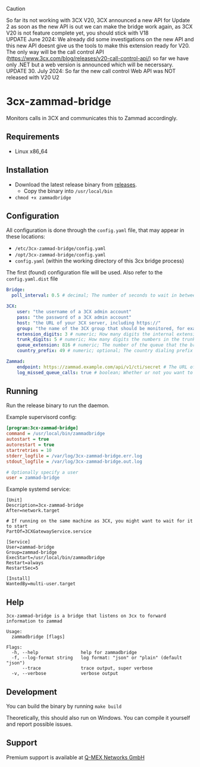 > [!CAUTION]
> So far its not working with 3CX V20, 3CX announced a new API for Update 2 as soon as the new API is out we can make the bridge work again, as 3CX V20 is not feature complete yet, you should stick with V18  
> UPDATE June 2024: We already did some investigations on the new API and this new API doesnt give us the tools to make this extension ready for V20. The only way will be the call control API (https://www.3cx.com/blog/releases/v20-call-control-api/) so far we have only .NET but a web version is announced which will be necerssary.
> UPDATE 30. July 2024: So far the new call control Web API was NOT released with V20 U2

# 3cx-zammad-bridge

Monitors calls in 3CX and communicates this to Zammad accordingly.

## Requirements

 - Linux x86_64

## Installation

- Download the latest release binary from [releases](https://github.com/qmexnetworks/3cx-zammad-bridge/releases).
    - Copy the binary into `/usr/local/bin`
- `chmod +x zammadbridge`

## Configuration

All configuration is done through the `config.yaml` file, that may appear in these locations:

- `/etc/3cx-zammad-bridge/config.yaml`
- `/opt/3cx-zammad-bridge/config.yaml`
- `config.yaml`  (within the working directory of this 3cx bridge process) 

The first (found) configuration file will be used. Also refer to the `config.yaml.dist` file
   
```yaml
Bridge:
  poll_interval: 0.5 # decimal; The number of seconds to wait in between polling 3CX for calls

3CX:
    user: "the username of a 3CX admin account"
    pass: "the password of a 3CX admin account"
    host: "the URL of your 3CX server, including https://"
    group: "the name of the 3CX group that should be monitored, for example Support"
    extension_digits: 3 # numeric; How many digits the internal extensions have 
    trunk_digits: 5 # numeric; How many digits the numbers in the trunk have
    queue_extension: 816 # numeric; The number of the queue that the bridge should also listen to
    country_prefix: 49 # numeric; optional; The country dialing prefix to remove from the numbers

Zammad:
    endpoint: https://zammad.example.com/api/v1/cti/secret # The URL of your Zammad server, including the secret in the URL
    log_missed_queue_calls: true # boolean; Whether or not you want to log missed calls to your queue
```

## Running
 
Run the release binary to run the daemon. 

Example supervisord config:

```ini
[program:3cx-zammad-bridge]
command = /usr/local/bin/zammadbridge
autostart = true
autorestart = true
startretries = 10
stderr_logfile = /var/log/3cx-zammad-bridge.err.log
stdout_logfile = /var/log/3cx-zammad-bridge.out.log

# Optionally specify a user
user = zammad-bridge
```

Example systemd service:

```unit file (systemd)
[Unit]
Description=3cx-zammad-bridge
After=network.target

# If running on the same machine as 3CX, you might want to wait for it to start
PartOf=3CXGatewayService.service

[Service]
User=zammad-bridge
Group=zammad-bridge
ExecStart=/usr/local/bin/zammadbridge
Restart=always
RestartSec=5

[Install]
WantedBy=multi-user.target
```

## Help
```
3cx-zammad-bridge is a bridge that listens on 3cx to forward information to zammad

Usage:
  zammadbridge [flags]

Flags:
  -h, --help                help for zammadbridge
  -f, --log-format string   log format: "json" or "plain" (default "json")
      --trace               trace output, super verbose
  -v, --verbose             verbose output
```

## Development

You can build the binary by running `make build`

Theoretically, this should also run on Windows. You can compile it yourself and
report possible issues. 

## Support

Premium support is available at [Q-MEX Networks GmbH](https://www.qmex.net)
